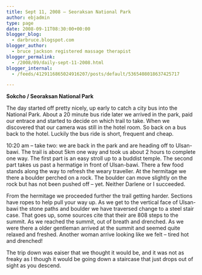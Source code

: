 ```yaml
---
title: Sept 11, 2008 – Seoraksan National Park
author: ebjadmin
type: page
date: 2008-09-11T08:30:00+00:00
blogger_blog:
  - darbruce.blogspot.com
blogger_author:
  - bruce jackson registered massage therapist
blogger_permalink:
  - /2008/09/daily-sept-11-2008.html
blogger_internal:
  - /feeds/4129116865024916207/posts/default/5365408018637425717

---
```

**Sokcho / Seoraksan National Park**

The day started off pretty nicely, up early to catch a city bus into the National Park. About a 20 minute bus ride later we arrived in the park, paid our entrace and started to decide on which trail to take. When we discovered that our camera was still in the hotel room. So back on a bus back to the hotel. Luckily the bus ride is short, frequent and cheap.

[<img style="margin: 0pt 0pt 10px 10px;float: right;cursor: pointer" src="http://1.bp.blogspot.com/_bw64bfbbDEk/SMt-17qoiAI/AAAAAAAAAsU/DMj-9Twk_RM/s200/IMG_0637.JPG" alt="" id="BLOGGER_PHOTO_ID_5245425656017750018" border="0" />][1]10:20 am – take two: we are back in the park and are heading off to Ulsan-bawi. The trail is about 5km one way and took us about 2 hours to complete one way. The first part is an easy stroll up to a buddist temple. The second part takes us past a hermatige in front of Ulsan-bawi. There a few food stands along the way to refresh the weary traveller. At the hermitage we there a boulder perched on a rock. The boulder can move slightly on the rock but has not been pushed off – yet. Neither Darlene or I succeeded. 

[<img style="margin: 0pt 0pt 10px 10px;float: right;cursor: pointer" src="http://3.bp.blogspot.com/_bw64bfbbDEk/SMt-1qMf7fI/AAAAAAAAAsM/FIS0R4OzrrI/s200/IMG_0633.JPG" alt="" id="BLOGGER_PHOTO_ID_5245425651327954418" border="0" />][2]From the hermitage we proceeded further the trail getting harder. Sections have ropes to help pull your way up. As we get to the vertical face of Ulsan-bawi the stone paths and boulder we have traversed change to a steel stair case. That goes up, some sources cite that their are 808 steps to the summit. As we reached the summit, out of breath and drenched. As we were there a older gentleman arrived at the summit and seemed quite relaxed and freshed. Another woman arrive looking like we felt – tired hot and drenched!

The trip down was eaiser that we thought it would be, and it was not as freaky as I though it would be going down a staircase that just drops out of sight as you descend.

[<img style="margin: 0pt 0pt 10px 10px;float: right;cursor: pointer" src="http://4.bp.blogspot.com/_bw64bfbbDEk/SMt-2Mq2xOI/AAAAAAAAAsc/YhiFBkXs2Nc/s200/IMG_0648.JPG" alt="" id="BLOGGER_PHOTO_ID_5245425660582085858" border="0" />][3]

 [1]: http://1.bp.blogspot.com/_bw64bfbbDEk/SMt-17qoiAI/AAAAAAAAAsU/DMj-9Twk_RM/s1600-h/IMG_0637.JPG
 [2]: http://3.bp.blogspot.com/_bw64bfbbDEk/SMt-1qMf7fI/AAAAAAAAAsM/FIS0R4OzrrI/s1600-h/IMG_0633.JPG
 [3]: http://4.bp.blogspot.com/_bw64bfbbDEk/SMt-2Mq2xOI/AAAAAAAAAsc/YhiFBkXs2Nc/s1600-h/IMG_0648.JPG